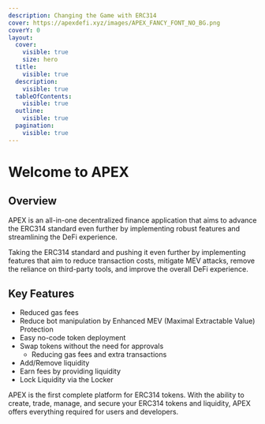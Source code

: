 ```yaml
---
description: Changing the Game with ERC314
cover: https://apexdefi.xyz/images/APEX_FANCY_FONT_NO_BG.png
coverY: 0
layout:
  cover:
    visible: true
    size: hero
  title:
    visible: true
  description:
    visible: true
  tableOfContents:
    visible: true
  outline:
    visible: true
  pagination:
    visible: true
---
```


# Welcome to APEX

## Overview

APEX is an all-in-one decentralized finance application that aims to advance the ERC314 standard even further by implementing robust features and streamlining the DeFi experience.&#x20;

Taking the ERC314 standard and pushing it even further by implementing features that aim to reduce transaction costs, mitigate MEV attacks, remove the reliance on third-party tools, and improve the overall DeFi experience.

## Key Features

* Reduced gas fees
* Reduce bot manipulation by Enhanced MEV (Maximal Extractable Value) Protection
* Easy no-code token deployment
* Swap tokens without the need for approvals
  * Reducing gas fees and extra transactions
* Add/Remove liquidity
* Earn fees by providing liquidity
* Lock Liquidity via the Locker

APEX is the first complete platform for ERC314 tokens. With the ability to create, trade, manage, and secure your ERC314 tokens and liquidity, APEX offers everything required for users and developers.
